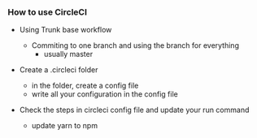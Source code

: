 ### How to use CircleCI

* Using Trunk base workflow
  * Commiting to one branch and using the branch for everything
    * usually master

* Create a .circleci folder 
  * in the folder, create a config file
  * write all your configuration in the config file
* Check the steps in circleci config file and update your run command
  * update yarn to npm